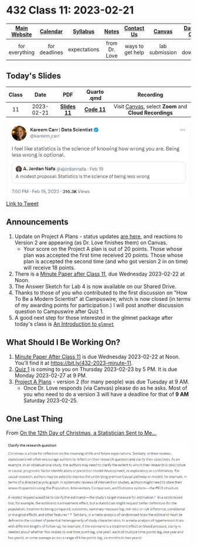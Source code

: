 # 432 Class 11: 2023-02-21

[Main Website](https://thomaselove.github.io/432-2023/) | [Calendar](https://thomaselove.github.io/432-2023/calendar.html) | [Syllabus](https://thomaselove.github.io/432-syllabus-2023/) | [Notes](https://thomaselove.github.io/432-notes/) | [Contact Us](https://thomaselove.github.io/432-2023/contact.html) | [Canvas](https://canvas.case.edu) | [Data and Code](https://github.com/THOMASELOVE/432-data) | [Sources](https://github.com/THOMASELOVE/432-classes-2023/tree/main/sources)
:-----------: | :--------------: | :----------: | :---------: | :-------------: | :-----------: | :------------: |:------:
for everything | for deadlines | expectations | from Dr. Love | ways to get help | lab submission | for downloads | to read

## Today's Slides

Class | Date | PDF | Quarto .qmd | Recording
:---: | :--------: | :------: | :------: | :-------------:
11 | 2023-02-21 | **[Slides 11](https://github.com/THOMASELOVE/432-slides-2023/blob/main/slides11.pdf)** | **[Code 11](https://github.com/THOMASELOVE/432-slides-2023/blob/main/slides11.qmd)** | Visit [Canvas](https://canvas.case.edu/), select **Zoom** and **Cloud Recordings**

![](carr_2023_02.png) [Link to Tweet](https://twitter.com/kareem_carr/status/1627470659793068032)

## Announcements

1. Update on Project A Plans - status updates [are here](https://github.com/THOMASELOVE/432-classes-2023/blob/main/projectA/plans.md), and reactions to Version 2 are appearing (as Dr. Love finishes them) on Canvas. 
    - Your score on the Project A plan is out of 20 points. Those whose plan was accepted the first time received 20 points. Those whose plan is accepted the second time (and who got version 2 in on time) will receive 18 points.
2. There is a [Minute Paper after Class 11](https://bit.ly/432-2023-minute-11), due Wednesday 2023-02-22 at Noon. 
3. The Answer Sketch for Lab 4 is now available on our Shared Drive.
4. Thanks to those of you who contributed to the first discussion on "How To Be a Modern Scientist" at Campuswire, which is now closed (in terms of my awarding points for participation.) I will post another discussion question to Campuswire after Quiz 1.
5. A good next step for those interested in the glmnet package after today's class is [An Introduction to `glmnet`](https://glmnet.stanford.edu/articles/glmnet.html)


## What Should I Be Working On?

1. [Minute Paper After Class 11](https://bit.ly/432-2023-minute-11) is due Wednesday 2023-02-22 at Noon. You'll find it at https://bit.ly/432-2023-minute-11.
2. [Quiz 1](https://thomaselove.github.io/432-2023/quiz1.html) is coming to you on Thursday 2023-02-23 by 5 PM. It is due Monday 2023-02-27 at 9 PM.
3. [Project A Plans](https://github.com/THOMASELOVE/432-classes-2023/blob/main/projectA/plans.md) - version 2 (for many people) was due Tuesday at 9 AM. 
    - Once Dr. Love responds (via Canvas) please do as he asks. Most of you who need to do a version 3 will have a deadline for that of **9 AM** Saturday 2023-02-25.

## One Last Thing

From [On the 12th Day of Christmas, a Statistician Sent to Me...](https://www.bmj.com/content/379/bmj-2022-072883)

![](christmas1.png)

